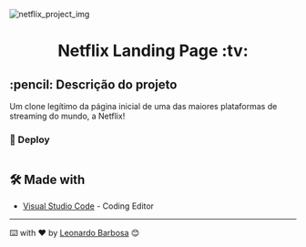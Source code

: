 ![netflix_project_img](https://user-images.githubusercontent.com/87662269/191380872-53c8f796-fb81-454e-bc6b-7034fcfecfba.JPG)


<h1 align="center">
Netflix Landing Page :tv:
</h1>

<h2>
  :pencil: Descrição do projeto
</h2>

<p>
 Um clone legítimo da página inicial de uma das maiores plataformas de streaming do mundo, a Netflix!
</p>


### :link: Deploy

```

```

## 🛠️ Made with
* [Visual Studio Code](https://code.visualstudio.com) - Coding Editor

---
⌨️ with ❤️ by [Leonardo Barbosa](https://github.com/leonardojpereira) 😊
